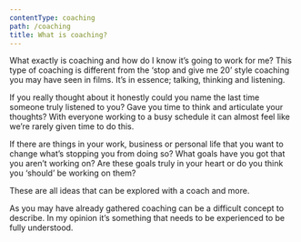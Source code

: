 ```yaml
---
contentType: coaching
path: /coaching
title: What is coaching?
---
```

What exactly is coaching and how do I know it’s going to work for me?
This type of coaching is different from the ‘stop and give me 20’ style coaching you may have seen in films. It’s in essence; talking, thinking and listening.

If you really thought about it honestly could you name the last time someone truly listened to you? Gave you time to think and articulate your thoughts? With everyone working to a busy schedule it can almost feel like we’re rarely given time to do this.

If there are things in your work, business or personal life that you want to change what’s stopping you from doing so? What goals have you got that you aren’t working on? Are these goals truly in your heart or do you think you ‘should’ be working on them? 

These are all ideas that can be explored with a coach and more.

As you may have already gathered coaching can be a difficult concept to describe. In my opinion it’s something that needs to be experienced to be fully understood.
